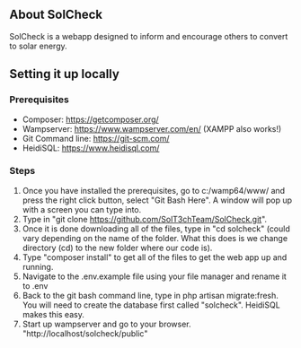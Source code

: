 ## About SolCheck

SolCheck is a webapp designed to inform and encourage others to convert to solar energy. 

## Setting it up locally

### Prerequisites
- Composer: https://getcomposer.org/
- Wampserver: https://www.wampserver.com/en/ (XAMPP also works!)
- Git Command line: https://git-scm.com/
- HeidiSQL: https://www.heidisql.com/

### Steps
1. Once you have installed the prerequisites, go to c:/wamp64/www/ and press the right click button, select "Git Bash Here". A window will pop up with a screen you can type into.
2. Type in "git clone https://github.com/SolT3chTeam/SolCheck.git".
3. Once it is done downloading all of the files, type in "cd solcheck" (could vary depending on the name of the folder. What this does is we change directory (cd) to the new folder where our code is).
4. Type "composer install" to get all of the files to get the web app up and running.
5. Navigate to the .env.example file using your file manager and rename it to .env
6. Back to the git bash command line, type in php artisan migrate:fresh. You will need to create the database first called "solcheck". HeidiSQL makes this easy.
7. Start up wampserver and go to your browser. "http://localhost/solcheck/public"


